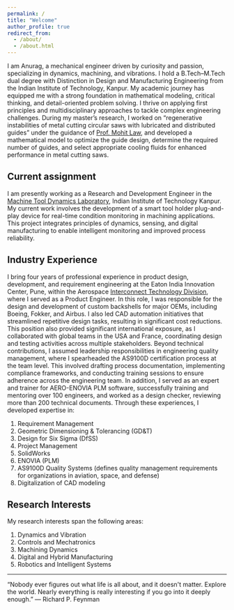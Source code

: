 ```yaml
---
permalink: /
title: "Welcome"
author_profile: true
redirect_from: 
  - /about/
  - /about.html
---
```


I am Anurag, a mechanical engineer driven by curiosity and passion, specializing in dynamics, machining, and vibrations. I hold a B.Tech–M.Tech dual degree with Distinction in Design and Manufacturing Engineering from the Indian Institute of Technology, Kanpur. My academic journey has equipped me with a strong foundation in mathematical modeling, critical thinking, and detail-oriented problem solving. I thrive on applying first principles and multidisciplinary approaches to tackle complex engineering challenges. During my master’s research, I worked on “regenerative instabilities of metal cutting circular saws with lubricated and distributed guides” under the guidance of [Prof. Mohit Law](https://home.iitk.ac.in/~mlaw/), and developed a mathematical model to optimize the guide design, determine the required number of guides, and select appropriate cooling fluids for enhanced performance in metal cutting saws.

Current assignment
---
I am presently working as a Research and Development Engineer in the [Machine Tool Dynamics Laboratory](https://home.iitk.ac.in/~mlaw/), Indian Institute of Technology Kanpur. My current work involves the development of a smart tool holder plug-and-play device for real-time condition monitoring in machining applications. This project integrates principles of dynamics, sensing, and digital manufacturing to enable intelligent monitoring and improved process reliability.

Industry Experience
---
I bring four years of professional experience in product design, development, and requirement engineering at the Eaton India Innovation Center, Pune, within the Aerospace [Interconnect Technology Division](https://www.eaton.com/in/en-us/markets/aerospace/interconnect.html), where I served as a Product Engineer. In this role, I was responsible for the design and development of custom backshells for major OEMs, including Boeing, Fokker, and Airbus. I also led CAD automation initiatives that streamlined repetitive design tasks, resulting in significant cost reductions. This position also provided significant international exposure, as I collaborated with global teams in the USA and France, coordinating design and testing activities across multiple stakeholders. Beyond technical contributions, I assumed leadership responsibilities in engineering quality management, where I spearheaded the AS9100D certification process at the team level. This involved drafting process documentation, implementing compliance frameworks, and conducting training sessions to ensure adherence across the engineering team. In addition, I served as an expert and trainer for AERO-ENOVIA PLM software, successfully training and mentoring over 100 engineers, and worked as a design checker, reviewing more than 200 technical documents.
Through these experiences, I developed expertise in: 
1. Requirement Management
2. Geometric Dimensioning & Tolerancing (GD&T)
3. Design for Six Sigma (DfSS)
4. Project Management
5. SolidWorks
6. ENOVIA (PLM)
7. AS9100D Quality Systems (defines quality management requirements for organizations in aviation, space, and defense)
8. Digitalization of CAD modeling

Research Interests
---
My research interests span the following areas:
1. Dynamics and Vibration
2. Controls and Mechatronics
3. Machining Dynamics
4. Digital and Hybrid Manufacturing
5. Robotics and Intelligent Systems

---
“Nobody ever figures out what life is all about, and it doesn't matter. Explore the world. Nearly everything is really interesting if you go into it deeply enough.”
― Richard P. Feynman

